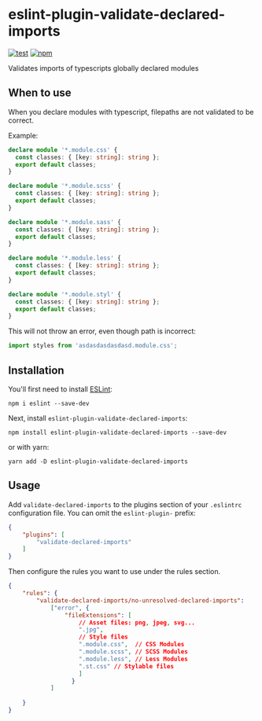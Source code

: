 # eslint-plugin-validate-declared-imports
[![test](https://github.com/yardenporat/eslint-plugin-validate-declared-imports/actions/workflows/test.yml/badge.svg)](https://github.com/yardenporat/eslint-plugin-validate-declared-imports/actions/workflows/test.yml)
[![npm](https://img.shields.io/npm/v/eslint-plugin-validate-declared-imports)](https://www.npmjs.com/package/eslint-plugin-validate-declared-imports)

Validates imports of typescripts globally declared modules 

## When to use
When you declare modules with typescript, filepaths are not validated to be correct.

Example:
```ts
declare module '*.module.css' {
  const classes: { [key: string]: string };
  export default classes;
}

declare module '*.module.scss' {
  const classes: { [key: string]: string };
  export default classes;
}

declare module '*.module.sass' {
  const classes: { [key: string]: string };
  export default classes;
}

declare module '*.module.less' {
  const classes: { [key: string]: string };
  export default classes;
}

declare module '*.module.styl' {
  const classes: { [key: string]: string };
  export default classes;
}
```

This will not throw an error, even though path is incorrect:
```ts
import styles from 'asdasdasdasdasd.module.css';
```

## Installation

You'll first need to install [ESLint](http://eslint.org):
```
npm i eslint --save-dev
```
Next, install `eslint-plugin-validate-declared-imports`:
```
npm install eslint-plugin-validate-declared-imports --save-dev
```
or with yarn:
```
yarn add -D eslint-plugin-validate-declared-imports
```


## Usage

Add `validate-declared-imports` to the plugins section of your `.eslintrc` configuration file. You can omit the `eslint-plugin-` prefix:

```json
{
    "plugins": [
        "validate-declared-imports"
    ]
}
```


Then configure the rules you want to use under the rules section.

```json
{
    "rules": {
        "validate-declared-imports/no-unresolved-declared-imports": 
            ["error", { 
                "fileExtensions": [
                    // Asset files: png, jpeg, svg...
                    ".jpg", 
                    // Style files
                    ".module.css",  // CSS Modules
                    ".module.scss", // SCSS Modules
                    ".module.less", // Less Modules
                    ".st.css" // Stylable files
                    ] 
                  }
            ]
        
    }
}
```

